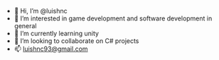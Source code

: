 - 👋 Hi, I’m @luishnc
- 👀 I’m interested in game development and software development in general
- 🌱 I’m currently learning unity
- 💞️ I’m looking to collaborate on C# projects
- 📫 luishnc93@gmail.com

<!---
luishnc/luishnc is a ✨ special ✨ repository because its `README.md` (this file) appears on your GitHub profile.
You can click the Preview link to take a look at your changes.
--->
